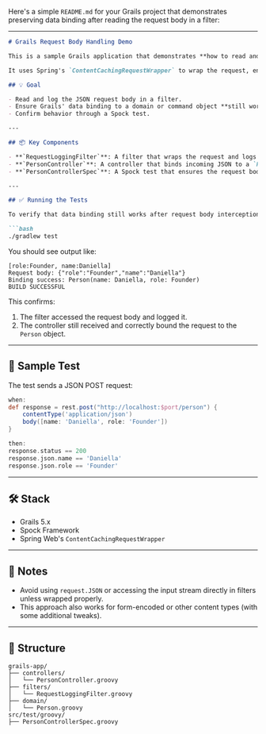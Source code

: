Here's a simple `README.md` for your Grails project that demonstrates preserving data binding after reading the request body in a filter:

---

````markdown
# Grails Request Body Handling Demo

This is a sample Grails application that demonstrates **how to read and log the HTTP request body in a filter** without breaking data binding in a controller action.

It uses Spring's `ContentCachingRequestWrapper` to wrap the request, ensuring that the body is cached and readable multiple times — both in filters/interceptors and in the controller where Grails performs automatic data binding.

## 💡 Goal

- Read and log the JSON request body in a filter.
- Ensure Grails' data binding to a domain or command object **still works**.
- Confirm behavior through a Spock test.

---

## 📦 Key Components

- **`RequestLoggingFilter`**: A filter that wraps the request and logs the request body without consuming the input stream.
- **`PersonController`**: A controller that binds incoming JSON to a `Person` command object.
- **`PersonControllerSpec`**: A Spock test that ensures the request body is both logged and correctly bound in the controller.

---

## ✅ Running the Tests

To verify that data binding still works after request body interception:

```bash
./gradlew test
````

You should see output like:

```
[role:Founder, name:Daniella]
Request body: {"role":"Founder","name":"Daniella"}
Binding success: Person(name: Daniella, role: Founder)
BUILD SUCCESSFUL
```

This confirms:

1. The filter accessed the request body and logged it.
2. The controller still received and correctly bound the request to the `Person` object.

---

## 🧪 Sample Test

The test sends a JSON POST request:

```groovy
when:
def response = rest.post("http://localhost:$port/person") {
    contentType('application/json')
    body([name: 'Daniella', role: 'Founder'])
}

then:
response.status == 200
response.json.name == 'Daniella'
response.json.role == 'Founder'
```

---

## 🛠 Stack

* Grails 5.x
* Spock Framework
* Spring Web's `ContentCachingRequestWrapper`

---

## 🧼 Notes

* Avoid using `request.JSON` or accessing the input stream directly in filters unless wrapped properly.
* This approach also works for form-encoded or other content types (with some additional tweaks).

---

## 📁 Structure

```
grails-app/
├── controllers/
│   └── PersonController.groovy
├── filters/
│   └── RequestLoggingFilter.groovy
├── domain/
│   └── Person.groovy
src/test/groovy/
├── PersonControllerSpec.groovy
```
